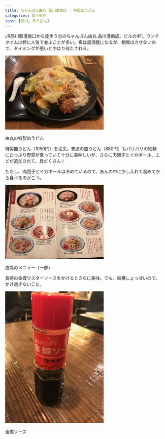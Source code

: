 ```yaml
---
title: ちゃんぽん由丸 品川港南店 - 特製皿うどん
categories: 食べ歩き
tags: [品川, 皿うどん]
---
```


JR品川駅港南口から徒歩５分のちゃんぽん由丸 品川港南店。ビルの4F。ランチタイムは特に人気で並ぶことが多い。夜は居酒屋になるが、相席はさせないので、タイミングが悪いとやはり待たされる。

<div class="post-img">
<a href="/assets/images/20170323a/IMG_0524.jpg">
<img src="/assets/images/20170323a/IMG_0524.jpg" width="320px">
</a>
<p>由丸の特製皿うどん</p>
</div>

特製皿うどん（1050円）を注文。普通の皿うどん（880円）もパリパリの細麺にたっぷり野菜が乗っていて十分に美味しいが、さらに肉団子とイカボール、エビが追加されて、具だくさん！

ただし、肉団子とイカボールは冷めているので、あんの中に少し入れて温めてから食べるのがこつ。

<div class="post-img">
<a href="/assets/images/20170323a/IMG_0525.jpg">
<img src="/assets/images/20170323a/IMG_0525.jpg" width="320px">
</a>
<p>由丸のメニュー（一部）</p>
</div>

長崎の金蝶ウスターソースをかけるとさらに美味。でも、結構しょっぱいので、かけ過ぎないこと。

<div class="post-img">
<a href="/assets/images/20170323a/IMG_0526.jpg">
<img src="/assets/images/20170323a/IMG_0526.jpg" width="320px">
</a>
<p>金蝶ソース</p>
</div>
